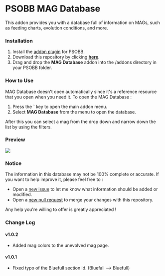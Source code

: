 # PSOBB MAG Database
This addon provides you with a database full of information on MAGs, such as feeding charts, evolution conditions, and more.

### Installation
1. Install the [addon plugin](https://github.com/HybridEidolon/psobbaddonplugin) for PSOBB.
2. Download this repository by clicking [**here**](https://github.com/SethClydesdale/psobb-mag-database/archive/master.zip).
3. Drag and drop the **MAG Database** addon into the /addons directory in your PSOBB folder.

### How to Use
MAG Database doesn't open automatically since it's a reference resource that you open when you need it. To open the MAG Database :

1. Press the **\`** key to open the main addon menu.
2. Select **MAG Database** from the menu to open the database.

After this you can select a mag from the drop down and narrow down the list by using the filters.

### Preview
[![](https://i11.servimg.com/u/f11/18/21/41/30/pso13123.jpg)](https://i11.servimg.com/u/f11/18/21/41/30/pso13123.jpg)

### Notice
The information in this database may not be 100% complete or accurate. If you want to help improve it, please feel free to :

- Open a [new issue](https://github.com/SethClydesdale/psobb-mag-database/issues/new) to let me know what information should be added or modified.
- Open a [new pull request](https://help.github.com/articles/about-pull-requests/) to merge your changes with this repository.

Any help you're willing to offer is greatly appreciated !

### Change Log

#### v1.0.2
- Added mag colors to the unevolved mag page.

#### v1.0.1
- Fixed typo of the Bluefull section id. (Bluefall --> Bluefull)